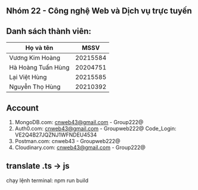 ## Nhóm 22 - Công nghệ Web và Dịch vụ trực tuyến
## Danh sách thành viên:
| Họ và tên          | MSSV     |
| ------------------ | -------- |
| Vương Kim Hoàng    | 20215584 |
| Hà Hoàng Tuấn Hùng | 20204751 |
| Lại Việt Hùng      | 20215585 |
| Nguyễn Thọ Hùng    | 20210392 |

## Account 
1. MongoDB.com: cnweb43@gmail.com - Group222@
2. Auth0.com: cnweb43@gmail.com - Groupweb222@    Code_Login: VE2Q4B27JQZNJ1WFNDEU4534
3. Postman.com: cnweb43 - Groupweb222@
4. Cloudinary.com: cnweb43@gmail.com - Group222@

## translate .ts -> js
chạy lệnh terminal: npm run build